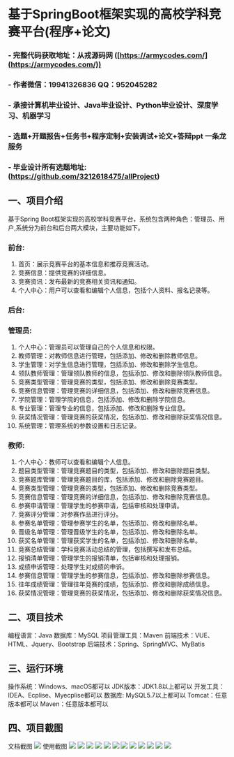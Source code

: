 基于SpringBoot框架实现的高校学科竞赛平台(程序+论文)
=
### - 完整代码获取地址：从戎源码网 ([https://armycodes.com/](https://armycodes.com/))
### - 作者微信：19941326836  QQ：952045282 
### - 承接计算机毕业设计、Java毕业设计、Python毕业设计、深度学习、机器学习
### - 选题+开题报告+任务书+程序定制+安装调试+论文+答辩ppt 一条龙服务
### - 毕业设计所有选题地址:(https://github.com/3212618475/allProject)


一、项目介绍
---
基于Spring Boot框架实现的高校学科竞赛平台，系统包含两种角色：管理员、用户,系统分为前台和后台两大模块，主要功能如下。
### 前台:
1. 首页：展示竞赛平台的基本信息和推荐竞赛活动。
2. 竞赛信息：提供竞赛的详细信息。
3. 竞赛资讯：发布最新的竞赛相关资讯和通知。
4. 个人中心：用户可以查看和编辑个人信息，包括个人资料、报名记录等。
   
### 后台:
### 管理员:
1. 个人中心：管理员可以管理自己的个人信息和权限。
2. 教师管理：对教师信息进行管理，包括添加、修改和删除教师信息。
3. 学生管理：对学生信息进行管理，包括添加、修改和删除学生信息。
4. 领队教师管理：管理领队教师的信息，包括添加、修改和删除领队教师信息。
5. 竞赛类型管理：管理竞赛的类型，包括添加、修改和删除竞赛类型。
6. 竞赛信息管理：管理竞赛的详细信息，包括添加、修改和删除竞赛信息。
7. 学院管理：管理学院的信息，包括添加、修改和删除学院信息。
8. 专业管理：管理专业的信息，包括添加、修改和删除专业信息。
9. 获奖情况管理：管理竞赛的获奖情况，包括添加、修改和删除获奖情况信息。
10. 系统管理：管理系统的参数设置和日志记录。
  
### 教师:
1. 个人中心：教师可以查看和编辑个人信息。
2. 题目类型管理：管理竞赛题目的类型，包括添加、修改和删除题目类型。
3. 竞赛题库管理：管理竞赛题目的库，包括添加、修改和删除竞赛题目。
4. 竞赛类型管理：管理竞赛的类型，包括添加、修改和删除竞赛类型。
5. 竞赛信息管理：管理竞赛的详细信息，包括添加、修改和删除竞赛信息。
6. 参赛申请管理：管理学生的参赛申请，包括审核和处理申请。
7. 竞赛评分管理：对参赛作品进行评分。
8. 参赛名单管理：管理参赛学生的名单，包括添加、修改和删除名单。
9. 晋级名单管理：管理晋级学生的名单，包括添加、修改和删除名单。
10. 获奖名单管理：管理获奖学生的名单，包括添加、修改和删除名单。
11. 竞赛总结管理：学科竞赛活动总结的管理，包括撰写和发布总结。
12. 报销清单管理：管理学生的报销清单，包括审核和处理报销。
13. 成绩申诉管理：处理学生对成绩的申诉。
14. 参赛信息管理：管理学生的参赛信息，包括添加、修改和删除参赛信息。
15. 往年成绩管理：管理往年竞赛的成绩，包括添加、修改和删除成绩信息。
16. 获奖情况管理：管理竞赛的获奖情况，包括添加、修改和删除获奖情况信息。



二、项目技术
---
编程语言：Java
数据库：MySQL
项目管理工具：Maven
前端技术：VUE、HTML、Jquery、Bootstrap
后端技术：Spring、SpringMVC、MyBatis

三、运行环境
---
操作系统：Windows、macOS都可以
JDK版本：JDK1.8以上都可以
开发工具：IDEA、Ecplise、Myecplise都可以
数据库: MySQL5.7以上都可以
Tomcat：任意版本都可以
Maven：任意版本都可以

四、项目截图
---
文档截图
![](limage/1.png)
使用截图
![](image/1.png)
![](image/2.png)
![](image/3.png)
![](image/4.png)
![](image/5.png)
![](image/6.png)
![](image/7.png)
![](image/8.png)
![](image/9.png)
![](image/10.png)
![](image/11.png)
![](image/12.png)
